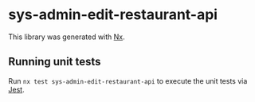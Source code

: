 # sys-admin-edit-restaurant-api

This library was generated with [Nx](https://nx.dev).

## Running unit tests

Run `nx test sys-admin-edit-restaurant-api` to execute the unit tests via [Jest](https://jestjs.io).
